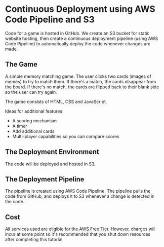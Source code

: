 # Continuous Deployment using AWS Code Pipeline and S3
Code for a game is hosted in GitHub.  We create an S3 bucket for static website hosting, then create a continuous deployment pipeline (using AWS Code Pipeline) to automatically deploy the code whenever changes are made.

## The Game
A simple memory matching game.  The user clicks two cards (images of memes) to try to match them.  If there's a match, the cards disappear from the board.  If there's no match, the cards are flipped back to their blank side so the user can try again.

The game consists of HTML, CSS and JavaScript.

Ideas for additional features:
- A scoring mechanism
- A timer
- Add additional cards
- Multi-player capabilities so you can compare scores 

## The Deployment Environment
The code will be deployed and hosted in S3.

## The Deployment Pipeline
The pipeline is created using AWS Code Pipeline.  The pipeline pulls the code from GitHub, and deploys it to S3 whenever a change is detected in the code.

## Cost
All services used are eligible for the [AWS Free Tier](https://aws.amazon.com/free/).  However, charges will incur at some point so it's recommended that you shut down resources after completing this tutorial.
